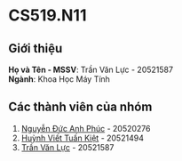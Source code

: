 # CS519.N11
## Giới thiệu
**Họ và Tên - MSSV**: Trần Văn Lực - 20521587<br>
**Ngành**: Khoa Học Máy Tính<br>
## Các thành viên của nhóm
1. [Nguyễn Đức Anh Phúc](https://github.com/PhucNDA) - 20520276
2. [Huỳnh Viết Tuấn Kiệt](https://github.com/HiImKing1509) - 20521494
3. [Trần Văn Lực](https://github.com/VanlucCS) - 20521587
